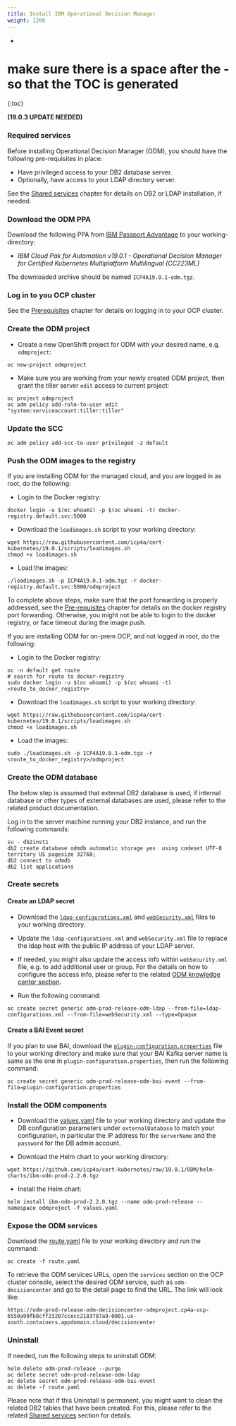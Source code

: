 ```yaml
---
title: Install IBM Operational Decision Manager
weight: 1200
---
```

- 
# make sure there is a space after the - so that the TOC is generated
{:toc}

**(19.0.3 UPDATE NEEDED)**

### Required services
Before installing Operational Decision Manager (ODM), you should have the following pre-requisites in place:

- Have privileged access to your DB2 database server. 
- Optionally, have access to your LDAP directory server.

See the [Shared services](/content/automation/shared-services) chapter for details on DB2 or LDAP installation, if needed.

### Download the ODM PPA 
Download the following PPA from [IBM Passport Advantage](https://www.ibm.com/software/passportadvantage) to your working-directory:

- *IBM Cloud Pak for Automation v19.0.1 - Operational Decision Manager for Certified Kubernetes Multiplatform Multilingual (CC223ML)*

The downloaded archive should be named `ICP4A19.0.1-odm.tgz`.

### Log in to you OCP cluster
See the [Prerequisites](/content/automation/pre-requisites) chapter for details on logging in to your OCP cluster.

### Create the ODM project
- Create a new OpenShift project for ODM with your desired name, e.g. `odmproject`:
```
oc new-project odmproject
```
- Make sure you are working from your newly created ODM project, then grant the tiller server `edit` access to current project:
```
oc project odmproject
oc adm policy add-role-to-user edit "system:serviceaccount:tiller:tiller"
```

### Update the SCC
```
oc adm policy add-scc-to-user privileged -z default
```

### Push the ODM images to the registry
If you are installing ODM for the managed cloud, and you are logged in as root, do the following:
- Login to the Docker registry:
```
docker login -u $(oc whoami) -p $(oc whoami -t) docker-registry.default.svc:5000
```
- Download the `loadimages.sh` script to your working directory:
```
wget https://raw.githubusercontent.com/icp4a/cert-kubernetes/19.0.1/scripts/loadimages.sh
chmod +x loadimages.sh
```
- Load the images:
```
./loadimages.sh -p ICP4A19.0.1-odm.tgz -r docker-registry.default.svc:5000/odmproject
```
To complete above steps, make sure that the port forwarding is properly addressed, see the [Pre-requisites](/content/automation/pre-requisites) chapter for details on the docker registry port forwarding. Otherwise, you might not be able to login to the docker registry, or face timeout during the image push.

If you are installing ODM for on-prem OCP, and not logged in root, do the following:
- Login to the Docker registry:
```
oc -n default get route
# search for route to docker-registry
sudo docker login -u $(oc whoami) -p $(oc whoami -t) <route_to_docker_registry>
```
- Download the `loadimages.sh` script to your working directory:
```
wget https://raw.githubusercontent.com/icp4a/cert-kubernetes/19.0.1/scripts/loadimages.sh
chmod +x loadimages.sh
```
- Load the images:
```
sudo ./loadimages.sh -p ICP4A19.0.1-odm.tgz -r <route_to_docker_registry>/odmproject
```

### Create the ODM database
The below step is assumed that external DB2 database is used, if internal database or other types of external databases are used, please refer to the related product documentation.

Log in to the server machine running your DB2 instance, and run the following commands:
```
su - db2inst1
db2 create database odmdb automatic storage yes  using codeset UTF-8 territory US pagesize 32768;
db2 connect to odmdb
db2 list applications
```

### Create secrets

#### Create an LDAP secret
- Download the [`ldap-configurations.xml`](/assets/automation/odm/ldap-configurations.xml) and [`webSecurity.xml`](/assets/automation/odm/webSecurity.xml) files to your working directory.

- Update the `ldap-configurations.xml` and `webSecurity.xml` file to replace the ldap host with the public IP address of your LDAP server.

- If needed, you might also update the access info within `webSecurity.xml` file, e.g. to add additional user or group. For the details on how to configure the access info, please refer to the related [ODM knowledge center section](https://www.ibm.com/support/knowledgecenter/en/SSYHZ8_19.0.x/com.ibm.dba.install/k8s_topics/tsk_config_user_access.html).

- Run the following command:
```
oc create secret generic odm-prod-release-odm-ldap --from-file=ldap-configurations.xml --from-file=webSecurity.xml --type=Opaque
```

#### Create a BAI Event secret
If you plan to use BAI, download the [`plugin-configuration.properties`](/assets/automation/odm/plugin-configuration.properties) file to your working directory and make sure that your BAI Kafka server name is same as the one in `plugin-configuration.properties`, then run the following command:
```
oc create secret generic odm-prod-release-odm-bai-event --from-file=plugin-configuration.properties
```

### Install the ODM components
- Download the [values.yaml](/assets/automation/odm/values.yaml) file to your working directory and update the DB configuration parameters under `externalDatabase` to match your configuration, in particular the IP address for the `serverName` and the `password` for the DB admin account.

- Download the Helm chart to your working directory:
```
wget https://github.com/icp4a/cert-kubernetes/raw/19.0.1/ODM/helm-charts/ibm-odm-prod-2.2.0.tgz
```

- Install the Helm chart:
```
helm install ibm-odm-prod-2.2.0.tgz --name odm-prod-release --namespace odmproject -f values.yaml
```

### Expose the ODM services
Download the [route.yaml](/assets/automation/odm/route.yaml) file to your working directory and run the command:
```
oc create -f route.yaml
```

To retrieve the ODM services URLs, open the `services` section on the OCP cluster console, select the desired ODM service, such as `odm-decisioncenter` and go to the detail page to find the URL. The link will look like:
```
https://odm-prod-release-odm-decisioncenter-odmproject.cp4a-ocp-6550a99fb8cff23207ccecc2183787a9-0001.us-south.containers.appdomain.cloud/decisioncenter
```

### Uninstall
If needed, run the following steps to uninstall ODM:
```
helm delete odm-prod-release --purge
oc delete secret odm-prod-release-odm-ldap
oc delete secret odm-prod-release-odm-bai-event
oc delete -f route.yaml
```

Please note that if this Uninstall is permanent, you might want to clean the related DB2 tables that have been created. For this, please refer to the related [Shared services](./shared-services.md) section for details.
